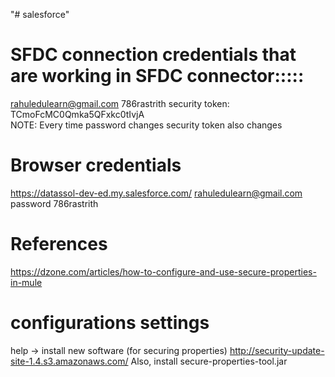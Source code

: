 "# salesforce" 

# SFDC connection credentials that are working in SFDC connector:::::

rahuledulearn@gmail.com
786rastrith
security token: TCmoFcMC0Qmka5QFxkc0tIvjA  
NOTE: Every time password changes security token also changes

# Browser credentials
https://datassol-dev-ed.my.salesforce.com/
 rahuledulearn@gmail.com password 786rastrith

# References
https://dzone.com/articles/how-to-configure-and-use-secure-properties-in-mule

# configurations settings
help -> install new software (for securing properties)
http://security-update-site-1.4.s3.amazonaws.com/
Also, install secure-properties-tool.jar